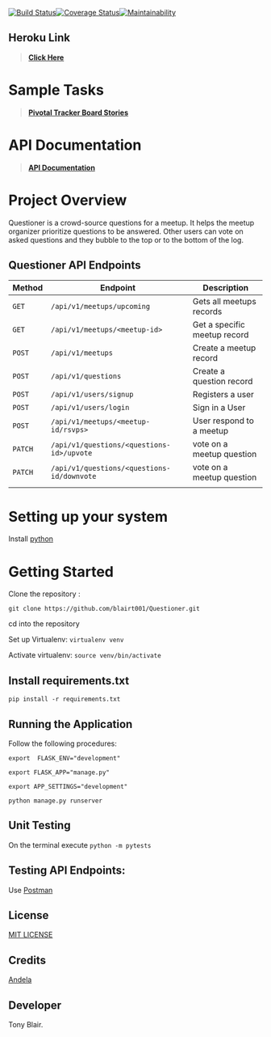 [![Build Status](https://travis-ci.org/blairt001/Questioner.svg?branch=develop)](https://travis-ci.org/blairt001/Questioner)[![Coverage Status](https://coveralls.io/repos/github/blairt001/Questioner/badge.svg?branch=develop)](https://coveralls.io/github/blairt001/Questioner?branch=develop)[![Maintainability](https://api.codeclimate.com/v1/badges/2a72a608512cb9809c24/maintainability)](https://codeclimate.com/github/blairt001/Questioner/maintainability)


## Heroku Link
> **[Click Here](https://questioner-blair-heroku.herokuapp.com/api/v1/meetups/upcoming)**

#  Sample Tasks
 
 >  **[Pivotal Tracker Board Stories](https://www.pivotaltracker.com/n/projects/2235680)**

 #  API Documentation
 
 >  **[API Documentation](https://documenter.getpostman.com/view/6005235/RznHHwpM)**


# Project Overview
Questioner is a crowd-source questions for a meetup. It helps the meetup organizer prioritize questions to be answered. Other users can vote on asked questions and they bubble to the top or to the bottom of the log.

## Questioner API Endpoints

| Method  | Endpoint                                   | Description                  |
| ------- | ------------------------------------------ | ---------------------------- |
| `GET`   | `/api/v1/meetups/upcoming`                 | Gets all meetups records     |
| `GET`   | `/api/v1/meetups/<meetup-id>`              | Get a specific meetup record |
| `POST`  | `/api/v1/meetups`                          | Create a meetup record       |
| `POST`  | `/api/v1/questions`                        | Create a question record     |
| `POST`  | `/api/v1/users/signup`                     | Registers a user             |
| `POST`  | `/api/v1/users/login`                      | Sign in a User               |
| `POST`  | `/api/v1/meetups/<meetup-id/rsvps>`        | User respond to a meetup     |
| `PATCH` | `/api/v1/questions/<questions-id>/upvote`  | vote on a meetup question    |
| `PATCH` | `/api/v1/questions/<questions-id/downvote` | vote on a meetup question    |
|         |


# Setting up your system

Install [python](https://www.python.org/downloads/)

# Getting Started

Clone the repository :

`git clone https://github.com/blairt001/Questioner.git`


cd into the repository

Set up Virtualenv: `virtualenv venv`

Activate virtualenv: `source venv/bin/activate`


## Install requirements.txt

```
pip install -r requirements.txt
```

## Running the Application

Follow the following procedures:

```
export  FLASK_ENV="development"
```

```
export FLASK_APP="manage.py"
```
 
 ```
export APP_SETTINGS="development"
 ```

```
python manage.py runserver
```

## Unit Testing
 On the terminal execute `python -m pytests`

## Testing API Endpoints:
Use [Postman](https://www.getpostman.com/downloads/)

## License
[MIT LICENSE](https://github.com/blairt001/Questioner/blob/develop/LICENSE)

## Credits
[Andela](https://andela.com/)

## Developer
Tony Blair.

